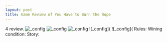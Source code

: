 ```yaml
---
layout: post
title: Game Review of You Have to Burn the Rope
---
```

4 review.
![_config](https://apf.mail.ru/cgi-bin/readmsg?id=14667842470000000591;0;3&af_preview=1&exif=1)
![_config](https://apf.mail.ru/cgi-bin/readmsg?id=14667842470000000591;0;2&af_preview=1&exif=1)
![_config](https://apf.mail.ru/cgi-bin/readmsg?id=14667842470000000591;0;1&af_preview=1&exif=1)
![_config](
![_config](
Rules:
Wining condition:
Story:

